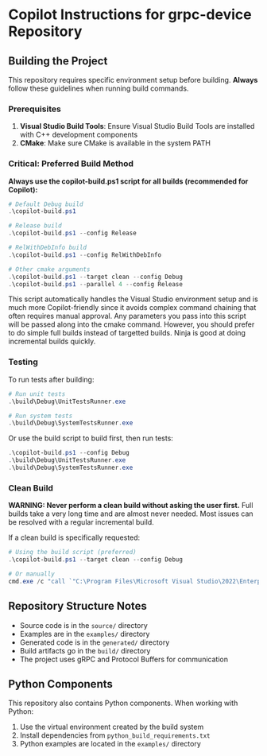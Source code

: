 # Copilot Instructions for grpc-device Repository

## Building the Project

This repository requires specific environment setup before building. **Always** follow these guidelines when running build commands.

### Prerequisites

1. **Visual Studio Build Tools**: Ensure Visual Studio Build Tools are installed with C++ development components
2. **CMake**: Make sure CMake is available in the system PATH

### Critical: Preferred Build Method

**Always use the copilot-build.ps1 script for all builds (recommended for Copilot):**

```powershell
# Default Debug build
.\copilot-build.ps1

# Release build
.\copilot-build.ps1 --config Release

# RelWithDebInfo build
.\copilot-build.ps1 --config RelWithDebInfo

# Other cmake arguments
.\copilot-build.ps1 --target clean --config Debug
.\copilot-build.ps1 --parallel 4 --config Release
```

This script automatically handles the Visual Studio environment setup and is much more Copilot-friendly since it avoids complex command chaining that often requires manual approval.
Any parameters you pass into this script will be passed along into the cmake command. However, you should prefer to do simple full builds instead of targetted builds. Ninja is good
at doing incremental builds quickly.

### Testing

To run tests after building:

```powershell
# Run unit tests
.\build\Debug\UnitTestsRunner.exe

# Run system tests
.\build\Debug\SystemTestsRunner.exe
```

Or use the build script to build first, then run tests:

```powershell
.\copilot-build.ps1 --config Debug
.\build\Debug\UnitTestsRunner.exe
.\build\Debug\SystemTestsRunner.exe
```

### Clean Build

**WARNING: Never perform a clean build without asking the user first.** Full builds take a very long time and are almost never needed. Most issues can be resolved with a regular incremental build.

If a clean build is specifically requested:

```powershell
# Using the build script (preferred)
.\copilot-build.ps1 --target clean --config Debug

# Or manually
cmd.exe /c "call `"C:\Program Files\Microsoft Visual Studio\2022\Enterprise\VC\Auxiliary\Build\vcvars64.bat`" && cd /d `"%cd%\build`" && cmake --build . --target clean && cmake --build . --config Debug"
```

## Repository Structure Notes

- Source code is in the `source/` directory
- Examples are in the `examples/` directory  
- Generated code is in the `generated/` directory
- Build artifacts go in the `build/` directory
- The project uses gRPC and Protocol Buffers for communication

## Python Components

This repository also contains Python components. When working with Python:

1. Use the virtual environment created by the build system
2. Install dependencies from `python_build_requirements.txt`
3. Python examples are located in the `examples/` directory
